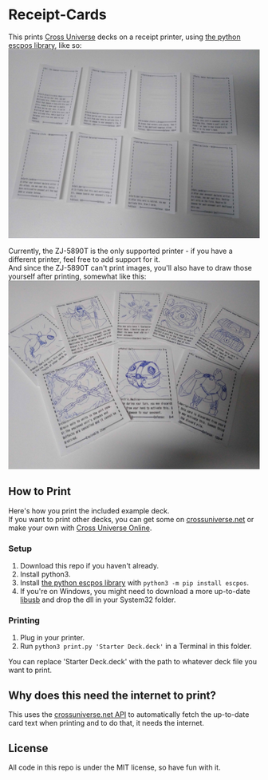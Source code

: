 # Receipt-Cards
This prints [Cross Universe](https://crossuniverse.net/jp) decks on a receipt printer, using [the python escpos library](https://github.com/python-escpos/python-escpos), like so:
![Some cards printed out](./example.jpg)

Currently, the ZJ-5890T is the only supported printer - if you have a different printer, feel free to add support for it.  
And since the ZJ-5890T can't print images, you'll also have to draw those yourself after printing, somewhat like this:
![Printed cards with pictures drawn onto them](./exampleDrawn.jpg)

## How to Print
Here's how you print the included example deck.  
If you want to print other decks, you can get some on [crossuniverse.net](https://crossuniverse.net) or make your own with [Cross Universe Online](https://battle.crossuniverse.net/deckMaker/index.html).

### Setup
1. Download this repo if you haven't already.
2. Install python3.
3. Install [the python escpos library](https://github.com/python-escpos/python-escpos) with `python3 -m pip install escpos`.
4. If you're on Windows, you might need to download a more up-to-date [libusb](https://libusb.info/) and drop the dll in your System32 folder.

### Printing
1. Plug in your printer.
2. Run `python3 print.py 'Starter Deck.deck'` in a Terminal in this folder.

You can replace 'Starter Deck.deck' with the path to whatever deck file you want to print.

## Why does this need the internet to print?
This uses the [crossuniverse.net API](https://crossuniverse.net/apiDocs/) to automatically fetch the up-to-date card text when printing and to do that, it needs the internet.

## License
All code in this repo is under the MIT license, so have fun with it.
